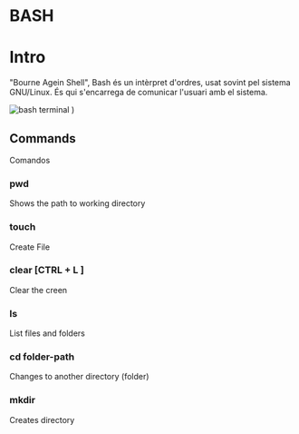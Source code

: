# BASH

# Intro 

"Bourne Agein Shell", Bash és un intèrpret d'ordres, usat sovint pel sistema GNU/Linux. És qui s'encarrega de comunicar l'usuari amb el sistema. 

![bash terminal](https://media2.giphy.com/media/v1.Y2lkPTc5MGI3NjExeGZhY2lodDQ5aWQ4YTlidTY2Zml4MHNnbGl0cDQ3dWUzN2I4eWJycSZlcD12MV9pbnRlcm5hbF9naWZfYnlfaWQmY3Q9Zw/2sVqNiaBdkgnu/giphy.gif)
)

## Commands
Comandos
### pwd
Shows the path to working directory
### touch
Create File
### clear [CTRL + L ]
Clear the creen
### ls
List files and folders
### cd folder-path
Changes to another directory (folder)
### mkdir
Creates directory
